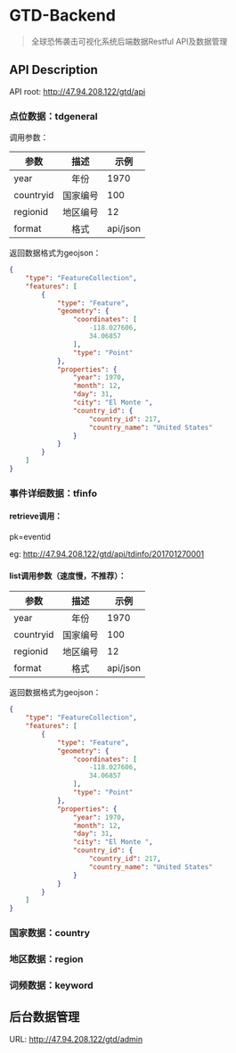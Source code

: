 # GTD-Backend

> 全球恐怖袭击可视化系统后端数据Restful API及数据管理

## API Description

API root: http://47.94.208.122/gtd/api

### 点位数据：tdgeneral

调用参数：

参数 | 描述 | 示例
-|:-:|-
year | 年份 | 1970
countryid|国家编号|100
regionid|地区编号|12
format|格式|api/json

返回数据格式为geojson：
```json
{
    "type": "FeatureCollection",
    "features": [
        {
            "type": "Feature",
            "geometry": {
                "coordinates": [
                    -118.027606,
                    34.06857
                ],
                "type": "Point"
            },
            "properties": {
                "year": 1970,
                "month": 12,
                "day": 31,
                "city": "El Monte ",
                "country_id": {
                    "country_id": 217,
                    "country_name": "United States"
                }
            }
        }
    ]
}
```

### 事件详细数据：tfinfo

#### retrieve调用：
pk=eventid

eg: http://47.94.208.122/gtd/api/tdinfo/201701270001

#### list调用参数（速度慢，不推荐）：

参数 | 描述 | 示例
-|:-:|-
year | 年份 | 1970
countryid|国家编号|100
regionid|地区编号|12
format|格式|api/json

返回数据格式为geojson：
```json
{
    "type": "FeatureCollection",
    "features": [
        {
            "type": "Feature",
            "geometry": {
                "coordinates": [
                    -118.027606,
                    34.06857
                ],
                "type": "Point"
            },
            "properties": {
                "year": 1970,
                "month": 12,
                "day": 31,
                "city": "El Monte ",
                "country_id": {
                    "country_id": 217,
                    "country_name": "United States"
                }
            }
        }
    ]
}
```

### 国家数据：country

### 地区数据：region

### 词频数据：keyword


## 后台数据管理

URL: http://47.94.208.122/gtd/admin